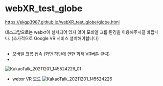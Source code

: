 # webXR_test_globe

https://ekgp3987.github.io/webXR_test_globe/globe.html

데스크탑으로는 webxr이 설치되어 있지 않아 모바일 크롬 환경을 이용해주시길 바랍니다. (추가적으로 Google VR 서비스 설치해야합니다)
<br>
<br>

- 모바일 크롬 접속 (화면 하단에 연한 회색 VR버튼 클릭)
- 
![KakaoTalk_20211201_145524226_01](https://user-images.githubusercontent.com/57945707/144179920-356fbf95-6da3-4950-9643-3d3e417f41d2.jpg)

- webxr VR 모드
![KakaoTalk_20211201_145524226](https://user-images.githubusercontent.com/57945707/144179927-d2ed3d3e-bd22-4b8b-a1cf-c10ebcdb1113.jpg)
